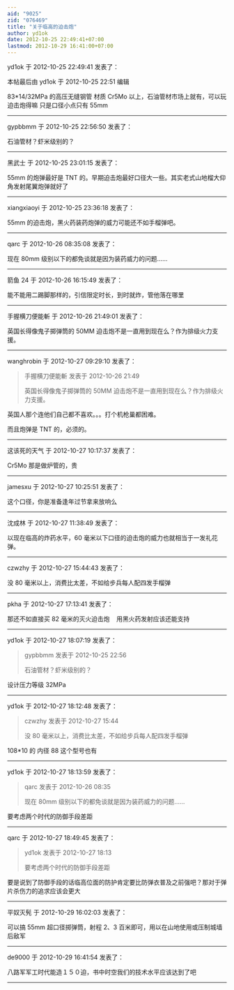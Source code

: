 ```yaml
---
aid: "9025"
zid: "076469"
title: "关于临高的迫击炮"
author: yd1ok
date: 2012-10-25 22:49:41+07:00
lastmod: 2012-10-29 16:41:00+07:00
---
```


yd1ok 于 2012-10-25 22:49:41 发表了：

本帖最后由 yd1ok 于 2012-10-25 22:51 编辑

83\*14/32MPa 的高压无缝钢管 材质 Cr5Mo 以上，石油管材市场上就有，可以玩迫击炮得嘛 只是口径小点只有 55mm

---

gypbbmm 于 2012-10-25 22:56:50 发表了：

石油管材？虾米级别的？

---

黑武士 于 2012-10-25 23:01:15 发表了：

55mm 的炮弹最好是 TNT 的。早期迫击炮最好口径大一些。其实老式山地榴大仰角发射尾翼炮弹就好了

---

xiangxiaoyi 于 2012-10-25 23:36:18 发表了：

55mm 的迫击炮，黑火药装药炮弹的威力可能还不如手榴弹吧。

---

qarc 于 2012-10-26 08:35:08 发表了：

现在 80mm 级别以下的都免谈就是因为装药威力的问题……

---

箭鱼 24 于 2012-10-26 16:15:49 发表了：

能不能用二踢脚那样的，引信限定时长，到时就炸，管他落在哪里

---

手握横刀便能斬 于 2012-10-26 21:49:01 发表了：

英国长得像鬼子掷弹筒的 50MM 迫击炮不是一直用到现在么？作为排级火力支援。

---

wanghrobin 于 2012-10-27 09:29:10 发表了：

> 手握横刀便能斬 发表于 2012-10-26 21:49
>
> 英国长得像鬼子掷弹筒的 50MM 迫击炮不是一直用到现在么？作为排级火力支援。

英国人那个连他们自己都不喜欢。。。打个机枪巢都困难。

而且炮弹是 TNT 的，必须的。

---

这该死的天气 于 2012-10-27 10:17:37 发表了：

Cr5Mo 那是做炉管的，贵

---

jamesxu 于 2012-10-27 10:25:51 发表了：

这个口径，你是准备逢年过节拿来放响么

---

沈成林 于 2012-10-27 11:38:49 发表了：

以现在临高的炸药水平，60 毫米以下口径的迫击炮的威力也就相当于一发礼花弹。

---

czwzhy 于 2012-10-27 15:44:43 发表了：

没 80 毫米以上，消费比太差，不如给步兵每人配四发手榴弹

---

pkha 于 2012-10-27 17:13:41 发表了：

那还不如直接买 82 毫米的灭火迫击炮    用黑火药发射应该还能支持

---

yd1ok 于 2012-10-27 18:07:19 发表了：

> gypbbmm 发表于 2012-10-25 22:56
>
> 石油管材？虾米级别的？

设计压力等级 32MPa

---

yd1ok 于 2012-10-27 18:12:48 发表了：

> czwzhy 发表于 2012-10-27 15:44
>
> 没 80 毫米以上，消费比太差，不如给步兵每人配四发手榴弹

108\*10 的 内径 88 这个型号也有

---

yd1ok 于 2012-10-27 18:13:59 发表了：

> qarc 发表于 2012-10-26 08:35
>
> 现在 80mm 级别以下的都免谈就是因为装药威力的问题……

要考虑两个时代的防御手段差距

---

qarc 于 2012-10-27 18:49:45 发表了：

> yd1ok 发表于 2012-10-27 18:13
>
> 要考虑两个时代的防御手段差距

要是说到了防御手段的话临高位面的防护肯定要比防弹衣普及之前强吧？那对于弹片杀伤力的追求应该会更大

---

平奴灭髡 于 2012-10-29 16:02:03 发表了：

可以搞 55mm 超口径掷弹筒，射程 2、3 百米即可，用以在山地使用或压制城墙后敌军

---

de9000 于 2012-10-29 16:41:54 发表了：

八路军军工时代能造１５０迫，书中时空我们的技术水平应该达到了吧

---
